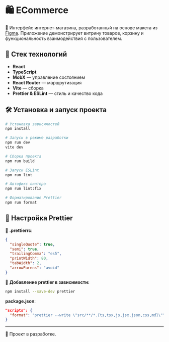 # 🛍 ECommerce

🎨 Интерфейс интернет-магазина, разработанный на основе макета из [Figma](https://www.figma.com/design/V105wd67bkF2X7oOzCLPEG/E-commerce). Приложение демонстрирует витрину товаров, корзину и функциональность взаимодействия с пользователем.

## 🚀 Стек технологий

- **React**
- **TypeScript**
- **MobX** — управление состоянием
- **React Router** — маршрутизация
- **Vite** — сборка
- **Prettier & ESLint** — стиль и качество кода

## 🛠 Установка и запуск проекта

```bash
# Установка зависимостей
npm install

# Запуск в режиме разработки
npm run dev
vite dev

# Сборка проекта
npm run build

# Запуск ESLint
npm run lint

# Автофикс линтера
npm run lint:fix

# Форматирование Prettier
npm run format
```

## 📀 Настройка Prettier

📂 **.prettierrc**:

```json
{
  "singleQuote": true,
  "semi": true,
  "trailingComma": "es5",
  "printWidth": 80,
  "tabWidth": 2,
  "arrowParens": "avoid"
}
```

📅 **Добавление prettier в зависимости:**

```bash
npm install --save-dev prettier
```

**package.json**:

```json
"scripts": {
  "format": "prettier --write \"src/**/*.{ts,tsx,js,jsx,json,css,md}\""
}
```

---

📅 Проект в разработке.
